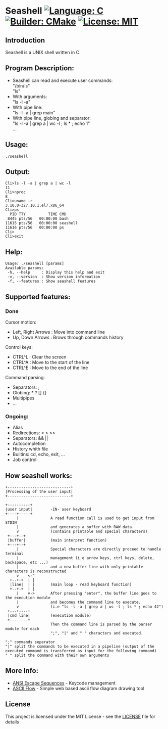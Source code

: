 # Seashell   [![Language: C](https://img.shields.io/badge/Language-C-green.svg)](https://en.wikipedia.org/wiki/C_(programming_language))  [![Builder: CMake](https://img.shields.io/badge/Builder-CMake-green.svg)](https://cmake.org/)  [![License: MIT](https://img.shields.io/badge/License-MIT-green.svg)](https://opensource.org/licenses/MIT)   

## Introduction

Seashell is a UNIX shell written in C.

## Program Description:

- Seashell can read and execute user commands:</br>
"/bin/ls"</br>
"ls"
- With arguments:</br>
"ls -l -a"
- With pipe line:</br>
"ls -l -a | grep main"
- With pipe line, globing and separator:</br>
"ls -l -a | grep a | wc -l ; ls * ; echo 1"</br>
...

## Usage:

```
./seashell
```

## Output:

```
Cli>ls -l -a | grep a | wc -l
11
Cli>nproc
8
Cli>uname -r
3.10.0-327.10.1.el7.x86_64
Cli>ps
  PID TTY          TIME CMD
 8445 pts/56   00:00:00 bash
11615 pts/56   00:00:00 seashell
11616 pts/56   00:00:00 ps
Cli>
Cli>exit
```

## Help:

```
Usage: ./seashell [params]
Available params:
 -h, --help     : Display this help and exit
 -v, --version  : Show version information
 -f, --features : Show seashell features
```

## Supported features:

### Done
Cursor motion:
- Left, Right Arrows : Move into command line
- Up, Down Arrows : Brows through commands history

Control keys:
- CTRL^L : Clear the screen
- CTRL^A : Move to the start of the line
- CTRL^E : Move to the end of the line

Command parsing:
- Separators: ;
- Globing: * ? [] {}
- Multipipes
- ...

### Ongoing:
- Alias
- Redirections: < > >>
- Separators: && ||
- Autocompletion
- History whith file
- Builtins: cd, echo, exit, ...
- Job control

## How seashell works:

```
+----------------------------+
|Processing of the user input|
+----------------------------+

+----------+
|user input|        -IN- user keyboard
+----+-----+
     |              A read function call is used to get input from STDIN
     |              and generates a buffer with RAW data.
     v              (contains printable and special characters)
 +---+--+
 |buffer|           (main interpret function)
 +---+--+
     |              Special characters are directly proceed to handle terminal
     |              management (i.e arrow keys, ctrl keys, delete, backspace, etc ...)
     |              and a new buffer line with only printable characters is reconstructed
     v    <-^       
  +--+-+  | |
  |line|  | |       (main loop - read keyboard function)
  +--+-+  | |
     |    v->       After pressing "enter", the buffer line goes to the execution module
     |              and becomes the command line to execute.
     v              (i.e "ls -l -a | grep a | wc -l ; ls * ; echo 42")
 +---+----+
 |cmd line|         (execution module)
 +--------+
                    Then the command line is parsed by the parser module for each
                    ";", "|" and " " characters and executed.
                    
";" commands separator
"|" split the commands to be executed in a pipeline (output of the executed command is transferred as input for the following command)
" " split the command with their own arguments
```

## More Info:

* [ANSI Escape Sequences](http://ascii-table.com/ansi-escape-sequences.php) - Keycode management
* [ASCII Flow](http://asciiflow.com/) - Simple web based ascii flow diagram drawing tool

## License

This project is licensed under the MIT License - see the [LICENSE](LICENSE) file for details
